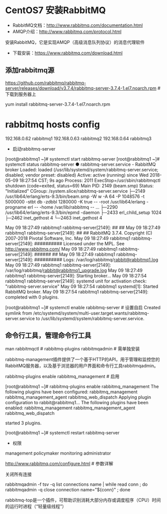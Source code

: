 # CentOS7 安装RabbitMQ

- RabbitMQ文档：http://www.rabbitmq.com/documentation.html
- AMQP介绍：http://www.rabbitmq.com/protocol.html

安装RabbitMQ，它是实现AMQP（高级消息队列协议）的消息代理软件

- 下载安装：https://www.rabbitmq.com/download.html

## 添加rabbitmq源

https://github.com/rabbitmq/rabbitmq-server/releases/download/v3.7.4/rabbitmq-server-3.7.4-1.el7.noarch.rpm # 下载到服务器上

yum install rabbitmq-server-3.7.4-1.el7.noarch.rpm

# rabbitmq hosts config
192.168.0.62 rabbitmq1
192.168.0.63 rabbitmq2
192.168.0.64 rabbitmq3

- 启动rabbitmq-server

[root@rabbitmq1 ~]# systemctl start rabbitmq-server 
[root@rabbitmq1 ~]# systemctl status rabbitmq-server
● rabbitmq-server.service - RabbitMQ broker
   Loaded: loaded (/usr/lib/systemd/system/rabbitmq-server.service; disabled; vendor preset: disabled)
   Active: active (running) since Wed 2018-05-09 18:27:54 CST; 9s ago
  Process: 2011 ExecStop=/usr/sbin/rabbitmqctl shutdown (code=exited, status=69)
 Main PID: 2149 (beam.smp)
   Status: "Initialized"
   CGroup: /system.slice/rabbitmq-server.service
           ├─2149 /usr/lib64/erlang/erts-9.3/bin/beam.smp -W w -A 64 -P 1048576 -t 5000000 -stbt db -zdbbl 1280000 -K true -- -root /usr/lib64/erlang -progname erl -- -home /var/lib/rabbitmq -- ...
           ├─2290 /usr/lib64/erlang/erts-9.3/bin/epmd -daemon
           ├─2433 erl_child_setup 1024
           ├─2462 inet_gethost 4
           └─2463 inet_gethost 4

May 09 18:27:49 rabbitmq1 rabbitmq-server[2149]: ##  ##
May 09 18:27:49 rabbitmq1 rabbitmq-server[2149]: ##  ##      RabbitMQ 3.7.4. Copyright (C) 2007-2018 Pivotal Software, Inc.
May 09 18:27:49 rabbitmq1 rabbitmq-server[2149]: ##########  Licensed under the MPL.  See http://www.rabbitmq.com/
May 09 18:27:49 rabbitmq1 rabbitmq-server[2149]: ######  ##
May 09 18:27:49 rabbitmq1 rabbitmq-server[2149]: ##########  Logs: /var/log/rabbitmq/rabbit@rabbitmq1.log
May 09 18:27:49 rabbitmq1 rabbitmq-server[2149]: /var/log/rabbitmq/rabbit@rabbitmq1_upgrade.log
May 09 18:27:49 rabbitmq1 rabbitmq-server[2149]: Starting broker...
May 09 18:27:54 rabbitmq1 rabbitmq-server[2149]: systemd unit for activation check: "rabbitmq-server.service"
May 09 18:27:54 rabbitmq1 systemd[1]: Started RabbitMQ broker.
May 09 18:27:54 rabbitmq1 rabbitmq-server[2149]: completed with 0 plugins.

[root@rabbitmq1 ~]# systemctl enable rabbitmq-server # 设置自启
Created symlink from /etc/systemd/system/multi-user.target.wants/rabbitmq-server.service to /usr/lib/systemd/system/rabbitmq-server.service.


## 命令行工具，管理命令行工具

man rabbitmqctl  # 
rabbitmq-plugins
rabbitmqadmin # 需单独安装

rabbitmq-management插件提供了一个基于HTTP的API，用于管理和监控您的RabbitMQ服务器，以及基于浏览器的用户界面和命令行工具rabbitmqadmin。

rabbitmq-plugins enable rabbitmq_management # 启用

[root@rabbitmq1 ~]# rabbitmq-plugins enable rabbitmq_management
The following plugins have been configured:
  rabbitmq_management
  rabbitmq_management_agent
  rabbitmq_web_dispatch
Applying plugin configuration to rabbit@rabbitmq1...
The following plugins have been enabled:
  rabbitmq_management
  rabbitmq_management_agent
  rabbitmq_web_dispatch

started 3 plugins.

[root@rabbitmq1 ~]# systemctl restart rabbitmq-server

- 权限

management policymaker monitoring administrator

http://www.rabbitmq.com/configure.html # 参数详解

关闭所有连接

rabbitmqadmin -f tsv -q list connections name | while read conn ; do rabbitmqadmin -q close connection name="${conn}" ; done

rabbitmq-top是一个插件，可帮助识别消耗大部分内存或调度程序（CPU）时间的运行时进程（“轻量级线程”）